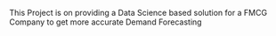 This Project is on providing a Data Science based solution for a FMCG Company to get more accurate Demand Forecasting
